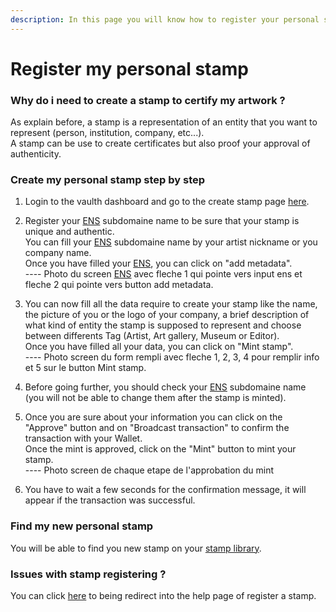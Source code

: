 ```yaml
---
description: In this page you will know how to register your personal stamp on the vaulth dashboard.
---
```


# Register my personal stamp

### Why do i need to create a stamp to certify my artwork ?
As explain before, a stamp is a representation of an entity that you want to represent (person, institution, company, etc...).</br>
A stamp can be use to create certificates but also proof your approval of authenticity.

### Create my personal stamp step by step
1. Login to the vaulth dashboard and go to the create stamp page [here](https://www.dashboard.vaulth.app/stamp/create).

2. Register your [ENS](https://iq.wiki/wiki/ens) subdomaine name to be sure that your stamp is unique and authentic.</br>
You can fill your [ENS](https://iq.wiki/wiki/ens) subdomaine name by your artist nickname or you company name.</br>
Once you have filled your [ENS](https://iq.wiki/wiki/ens), you can click on "add metadata".</br>
---- Photo du screen [ENS](https://iq.wiki/wiki/ens) avec fleche 1 qui pointe vers input ens et fleche 2 qui pointe vers button add metadata.

3. You can now fill all the data require to create your stamp like the name, the picture of you or the logo of your company, a brief description of what kind of entity the stamp is supposed to represent and choose between differents Tag (Artist, Art gallery, Museum or Editor).</br>
Once you have filled all your data, you can click on "Mint stamp".</br>
---- Photo screen du form rempli avec fleche 1, 2, 3, 4 pour remplir info et 5 sur le button Mint stamp.

4. Before going further, you should check your [ENS](https://iq.wiki/wiki/ens) subdomaine name (you will not be able to change them after the stamp is minted).

5. Once you are sure about your information you can click on the "Approve" button and on "Broadcast transaction" to confirm the transaction with your Wallet.</br>
Once the mint is approved, click on the "Mint" button to mint your stamp.</br>
---- Photo screen de chaque etape de l'approbation du mint

6. You have to wait a few seconds for the confirmation message, it will appear if the transaction was successful.

### Find my new personal stamp
You will be able to find you new stamp on your [stamp library](https://www.dashboard.vaulth.app/library/stamps).

### Issues with stamp registering ?
You can click [here](../help/register-your-stamp-issue.md) to being redirect into the help page of register a stamp.